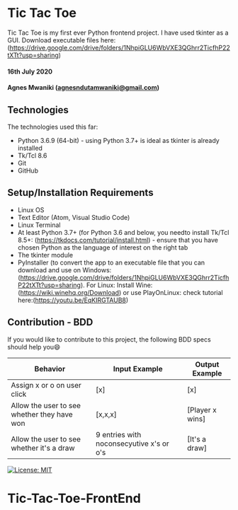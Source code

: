 # Tic Tac Toe
Tic Tac Toe is my first ever Python frontend project. I have used tkinter as a GUI. Download executable files here: (https://drive.google.com/drive/folders/1NhpiGLU6WbVXE3QGhrr2TicfhP22tXTt?usp=sharing)

#### 16th July 2020
#### Agnes Mwaniki (agnesndutamwaniki@gmail.com)

## Technologies
The technologies used this far:
* Python 3.6.9 (64-bit) - using Python 3.7+ is ideal as tkinter is already installed
* Tk/Tcl 8.6
* Git
* GitHub

## Setup/Installation Requirements
* Linux OS
* Text Editor (Atom, Visual Studio Code)
* Linux Terminal
* At least Python 3.7+ (for Python 3.6 and below, you needto install Tk/Tcl 8.5+: (https://tkdocs.com/tutorial/install.html) - ensure that you have chosen Python as the language of interest on the right tab 
* The tkinter module
* PyInstaller (to convert the app to an executable file that you can download and use on Windows: (https://drive.google.com/drive/folders/1NhpiGLU6WbVXE3QGhrr2TicfhP22tXTt?usp=sharing). For Linux: Install Wine: (https://wiki.winehq.org/Download) or use PlayOnLinux: check tutorial here:(https://youtu.be/EqKIRGTAUB8)

## Contribution - BDD
If you would like to contribute to this project, the following BDD specs should help you:smile:

Behavior                                           |  Input Example    | Output Example
---------------------------------------------------|------------------------------------------|--------------------------
Assign x or o on user click                        | [x]                                      | [x]
Allow the user to see whether they have won        | [x,x,x]                                  | [Player x wins]
Allow the user to see whether it's a draw          | 9 entries with noconsecyutive x's or o's | [It's a draw]

[![License: MIT](https://img.shields.io/badge/License-MIT-yellow.svg)](https://opensource.org/licenses/MIT) 
# Tic-Tac-Toe-FrontEnd